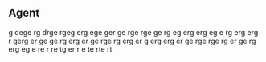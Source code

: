 ## Agent ##
g
dege
rg
drge
rgeg
erg
ege
ger
ge
rge
rge
ge
rg
eg
erg
erg
eg
e
rg
erg
erg
r
gerg
er
ge
ge
rg
erg
er
ge
rge
rg
erg
er
g
erg
erg
er
ge
rge
rge
rg
er
ge
rg
erg
eg
e
re
r
re
tg
er
r
e
te
rte
rt

